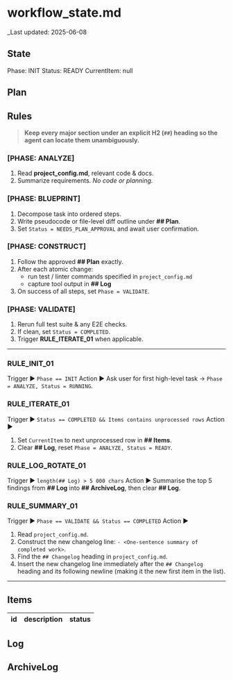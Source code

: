 # workflow_state.md

_Last updated: 2025-06-08

## State

Phase: INIT
Status: READY
CurrentItem: null

## Plan
<!-- The AI fills this in during the BLUEPRINT phase -->

## Rules
>
> **Keep every major section under an explicit H2 (`##`) heading so the agent can locate them unambiguously.**

### [PHASE: ANALYZE]

1. Read **project_config.md**, relevant code & docs.
2. Summarize requirements. _No code or planning._

### [PHASE: BLUEPRINT]

1. Decompose task into ordered steps.
2. Write pseudocode or file-level diff outline under **## Plan**.
3. Set `Status = NEEDS_PLAN_APPROVAL` and await user confirmation.

### [PHASE: CONSTRUCT]

1. Follow the approved **## Plan** exactly.
2. After each atomic change:
   - run test / linter commands specified in `project_config.md`
   - capture tool output in **## Log**
3. On success of all steps, set `Phase = VALIDATE`.

### [PHASE: VALIDATE]

1. Rerun full test suite & any E2E checks.
2. If clean, set `Status = COMPLETED`.
3. Trigger **RULE_ITERATE_01** when applicable.

---

### RULE_INIT_01

Trigger ▶ `Phase == INIT`
Action ▶ Ask user for first high-level task → `Phase = ANALYZE, Status = RUNNING`.

### RULE_ITERATE_01

Trigger ▶ `Status == COMPLETED && Items contains unprocessed rows`
Action ▶

1. Set `CurrentItem` to next unprocessed row in **## Items**.
2. Clear **## Log**, reset `Phase = ANALYZE, Status = READY`.

### RULE_LOG_ROTATE_01

Trigger ▶ `length(## Log) > 5 000 chars`
Action ▶ Summarise the top 5 findings from **## Log** into **## ArchiveLog**, then clear **## Log**.

### RULE_SUMMARY_01

Trigger ▶ `Phase == VALIDATE && Status == COMPLETED`
Action ▶

1. Read `project_config.md`.
2. Construct the new changelog line: `- <One-sentence summary of completed work>`.
3. Find the `## Changelog` heading in `project_config.md`.
4. Insert the new changelog line immediately after the `## Changelog` heading and its following newline (making it the new first item in the list).

---

## Items

| id | description | status |
|----|-------------|--------|

## Log
<!-- AI appends detailed reasoning, tool output, and errors here -->

## ArchiveLog
<!-- RULE_LOG_ROTATE_01 stores condensed summaries here -->
